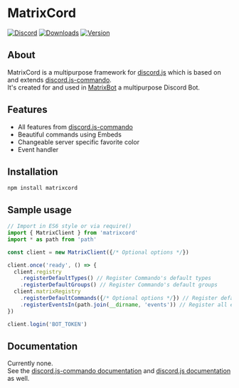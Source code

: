 # MatrixCord
[![Discord](https://discord.com/api/guilds/738111582864932897/embed.png)](https://discord.gg/kEbQyy6)
[![Downloads](https://img.shields.io/npm/dt/matrixcord.svg)](https://www.npmjs.com/package/matrixcord)
[![Version](https://img.shields.io/npm/v/matrixcord.svg)](https://www.npmjs.com/package/matrixcord)

## About
MatrixCord is a multipurpose framework for [discord.js](https://github.com/discordjs/discord.js) which is based on and extends [discord.js-commando](https://github.com/discordjs/Commando).\
It's created for and used in [MatrixBot](https://matrixbot.ddns.net) a multipurpose Discord Bot.

## Features
- All features from [discord.js-commando](https://github.com/discordjs/Commando#features)
- Beautiful commands using Embeds
- Changeable server specific favorite color
- Event handler

## Installation 
```
npm install matrixcord
```

## Sample usage
```js
// Import in ES6 style or via require()
import { MatrixClient } from 'matrixcord'
import * as path from 'path'

const client = new MatrixClient({/* Optional options */})

client.once('ready', () => {
  client.registry
    .registerDefaultTypes() // Register Commando's default types
    .registerDefaultGroups() // Register Commando's default groups
  client.matrixRegistry
    .registerDefaultCommands({/* Optional options */}) // Register default commands
    .registerEventsIn(path.join(__dirname, 'events')) // Register all event files in the specified directory
})

client.login('BOT_TOKEN')
```

## Documentation
Currently none.\
See the [discord.js-commando documentation](https://discord.js.org/#/docs/commando) and [discord.js documentation](https://discord.js.org/#/docs) as well.